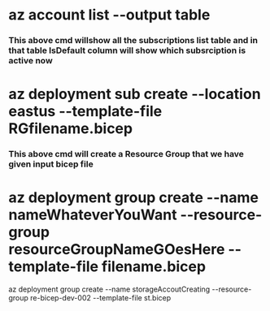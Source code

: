 # az account list --output table
### This above cmd willshow all the subscriptions list table and in that table IsDefault column will show which subsrciption is active now

# az deployment sub create --location eastus --template-file RGfilename.bicep
### This above cmd will create a Resource Group that we have given input bicep file

# az deployment group create --name nameWhateverYouWant --resource-group resourceGroupNameGOesHere --template-file filename.bicep

az deployment group create --name storageAccoutCreating --resource-group re-bicep-dev-002 --template-file st.bicep